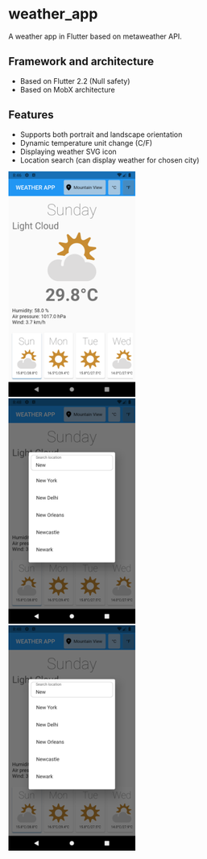 # weather_app
A weather app in Flutter based on metaweather API.
## Framework and architecture
- Based on Flutter 2.2 (Null safety)
- Based on MobX architecture
## Features
- Supports both portrait and landscape orientation
- Dynamic temperature unit change (C/F)
- Displaying weather SVG icon
- Location search (can display weather for chosen city)

<img alt="Portrait screen" src="screenshots/Screenshot_1629017233.png" title="Portrait screen" width="50%" height="50%/">
<img alt="Landscape screen" src="screenshots/Screenshot_1629017288.png" title="Landscape screen" width=50% height=50%/>
<img alt="Search location" src="screenshots/Screenshot_1629017288.png" title="Search location" width=50% height=50%/>



